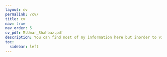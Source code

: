 ```yaml
---
layout: cv
permalink: /cv/
title: cv
nav: true
nav_order: 5
cv_pdf: M.Umar_Shahbaz.pdf
description: You can find most of my information here but inorder to view a breif version of my resume click on the pdf button to the right
toc:
  sidebar: left
---
```

